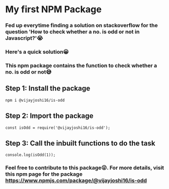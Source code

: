 # My first NPM Package

### Fed up everytime finding a solution on stackoverflow for the question 'How to check whether a no. is odd or not in Javascript?'😭
### Here's a quick solution😀
### This npm package contains the function to check whether a no. is odd or not😅

## Step 1: Install the package
`npm i @vijayjoshi16/is-odd`

## Step 2: Import the package
`const isOdd = require('@vijayjoshi16/is-odd');`

## Step 3: Call the inbuilt functions to do the task
`console.log(isOdd(1));`

### Feel free to contribute to this package😜. For more details, visit this npm page for the package https://www.npmjs.com/package/@vijayjoshi16/is-odd
